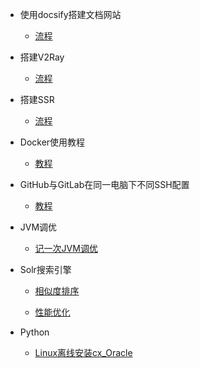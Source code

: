 * 使用docsify搭建文档网站

  * [流程](md/Docsify/使用docsify搭建文档网站.md)

* 搭建V2Ray

  * [流程](md/SSR/搭建V2Ray.md)
  
* 搭建SSR

  * [流程](md/SSR/搭建SSR.md)
  
* Docker使用教程

  * [教程](md/Docker/Docker使用教程.md)
  
* GitHub与GitLab在同一电脑下不同SSH配置

  * [教程](md/Git/GitHub与GitLab在同一电脑下不同SSH配置.md)
  
* JVM调优

  * [记一次JVM调优](md/JVM/记一次JVM调优.md)
  
* Solr搜索引擎

  * [相似度排序](md/Solr/相似度排序.md)
  
  * [性能优化](md/Solr/性能优化.md)
  
* Python

  * [Linux离线安装cx_Oracle](md/Python/Linux离线安装cx_Oracle.md)